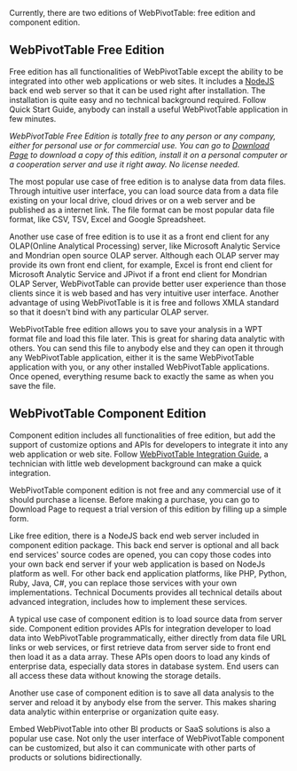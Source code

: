 Currently, there are two editions of WebPivotTable: free edition and component edition.

## WebPivotTable Free Edition

Free edition has all functionalities of WebPivotTable except the ability to be integrated into other web applications or web sites. It includes a [NodeJS](http://nodejs.org/) back end web server so that it can be used right after installation. The installation is quite easy and no technical background required. Follow Quick Start Guide, anybody can install a useful WebPivotTable application in few minutes.

_WebPivotTable Free Edition is totally free to any person or any company, either for personal use or for commercial use. You can go to [Download Page](/webpivottable.com/download) to download a copy of this edition, install it on a personal computer or a cooperation server and use it right away. No license needed._

The most popular use case of free edition is to analyse data from data files. Through intuitive user interface, you can load source data from a data file existing on your local drive, cloud drives or on a web server and be published as a internet link. The file format can be most popular data file format, like CSV, TSV, Excel and Google Spreadsheet.

Another use case of free edition is to use it as a front end client for any OLAP(Online Analytical Processing) server, like Microsoft Analytic Service and Mondrian open source OLAP server. Although each OLAP server may provide its own front end client, for example, Excel is front end client for Microsoft Analytic Service and JPivot if a front end client for Mondrian OLAP Server, WebPivotTable can provide better user experience than those clients since it is web based and has very intuitive user interface. Another advantage of using WebPivotTable is it is free and follows XMLA standard so that it doesn't bind with any particular OLAP server.

WebPivotTable free edition allows you to save your analysis in a WPT format file and load this file later. This is great for sharing data analytic with others. You can send this file to anybody else and they can open it through any WebPivotTable application, either it is the same WebPivotTable application with you, or any other installed WebPivotTable applications. Once opened, everything resume back to exactly the same as when you save the file.

## WebPivotTable Component Edition

Component edition includes all functionalities of free edition, but add the support of customize options and APIs for developers to integrate it into any web application or web site. Follow [WebPivotTable Integration Guide](/webpivottable-integration-guide.md), a technician with little web development background can make a quick integration.

WebPivotTable component edition is not free and any commercial use of it should purchase a license. Before making a purchase, you can go to Download Page to request a trial version of this edition by filling up a simple form.

Like free edition, there is a NodeJS back end web server included in component edition package. This back end server is optional and all back end services' source codes are opened, you can copy those codes into your own back end server if your web application is based on NodeJs platform as well. For other back end application platforms, like PHP, Python, Ruby, Java, C#, you can replace those services with your own implementations. Technical Documents provides all technical details about advanced integration, includes how to implement these services.

A typical use case of component edition is to load source data from server side. Component edition provides APIs for integration developer to load data into WebPivotTable programmatically, either directly from data file URL links or web services, or first retrieve data from server side to front end then load it as a data array. These APIs open doors to load any kinds of enterprise data, especially data stores in database system. End users can all access these data without knowing the storage details.

Another use case of component edition is to save all data analysis to the server and reload it by anybody else from the server. This makes sharing data analytic within enterprise or organization quite easy.

Embed WebPivotTable into other BI products or SaaS solutions is also a popular use case. Not only the user interface of WebPivotTable component can be customized, but also it can communicate with other parts of products or solutions bidirectionally.